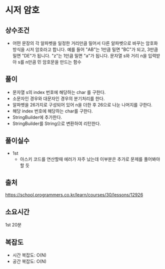 # 시저 암호

## 상수조건
- 어떤 문장의 각 알파벳을 일정한 거리만큼 밀어서 다른 알파벳으로 바꾸는 암호화 방식을 시저 암호라고 합니다. 예를 들어 "AB"는 1만큼 밀면 "BC"가 되고, 3만큼 밀면 "DE"가 됩니다. "z"는 1만큼 밀면 "a"가 됩니다. 문자열 s와 거리 n을 입력받아 s를 n만큼 민 암호문을 만드는 함수

## 풀이
- 문자열 s의 index 번호에 해당하는 char 를 구한다.
- 소문자인 경우와 대문자인 경우의 분기처리를 한다.
- 알파벳을 26가지로 구성되어 있어 n을 더한 후 26으로 나눈 나머지를 구한다.
- 해당 index 번호에 해당하는 char를 구한다.
- StringBuilder에 추가한다.
- StringBuilder를 String으로 변환하여 리턴한다.

## 풀이실수

- 1st
    - 아스키 코드를 연산할때 에러가 자주 났는데 이부분은 추가로 문제를 풀어봐야할 듯

## 출처
https://school.programmers.co.kr/learn/courses/30/lessons/12926


## 소요시간
1st 20분

## 복잡도
- 시간 복잡도: O(N)
- 공간 복잡도: O(N)
